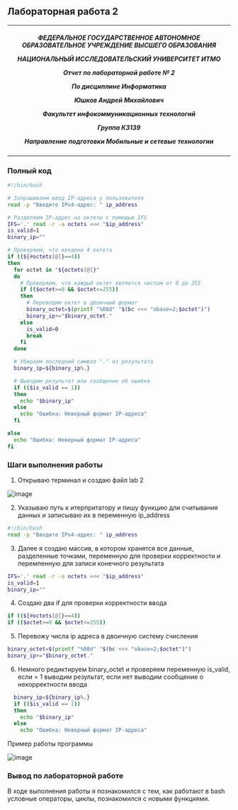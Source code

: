 ## Лабораторная работа 2
***

<h5 align="center">ФЕДЕРАЛЬНОЕ ГОСУДАРСТВЕННОЕ АВТОНОМНОЕ ОБРАЗОВАТЕЛЬНОЕ УЧРЕЖДЕНИЕ ВЫСШЕГО ОБРАЗОВАНИЯ

НАЦИОНАЛЬНЫЙ ИССЛЕДОВАТЕЛЬСКИЙ УНИВЕРСИТЕТ ИТМО



Отчет по лабораторной работе № 2

По дисциплине Информатика

Юшков Андрей Михайлович

Факультет инфокоммуникационных технологий

Группа К3139

Направление подготовки Мобильные и сетевые технологии</h5>

***
### Полный код 


```bash
#!/bin/bash

# Запрашиваем ввод IP-адреса у пользователя
read -p "Введите IPv4-адрес: " ip_address

# Разделяем IP-адрес на октеты с помощью IFS
IFS='.' read -r -a octets <<< "$ip_address"
is_valid=1
binary_ip=""

# Проверяем, что введено 4 октета
if ((${#octets[@]}==4)) 
then
  for octet in "${octets[@]}"
  do
    # Проверяем, что каждый октет является числом от 0 до 255
    if (($octet>=0 && $octet<=255))
    then
      # Переводим октет в двоичный формат
      binary_octet=$(printf "%08d" "$(bc <<< "obase=2;$octet")")
      binary_ip+="$binary_octet."
    else
      is_valid=0
      break
    fi
  done

  # Убираем последний символ "." из результата
  binary_ip=${binary_ip%.}

  # Выводим результат или сообщение об ошибке
  if (($is_valid == 1))
  then
    echo "$binary_ip"
  else
    echo "Ошибка: Неверный формат IP-адреса"
  fi

else
  echo "Ошибка: Неверный формат IP-адреса"
fi
```
### Шаги выполнения работы 


1) Открываю терминал и создаю файл lab 2

![image](https://github.com/user-attachments/assets/ac07bbcc-c4b2-4eb2-86af-ba9da66697f6)


2) Указываю путь к итерпритатору и пишу функцию дли считывания данных и записываю их в переменную ip_address


```bash
#!/bin/bash
read -p "Введите IPv4-адрес: " ip_address
```

3) Далее я создаю массив, в котором хранятся все данные, разделенные точками, переменную для проверки корректности и перемпенную для записи конечного результата

```bash
IFS='.' read -r -a octets <<< "$ip_address"
is_valid=1
binary_ip=""
```

4) Создаю два if для проверки корректности ввода

```bash
if ((${#octets[@]}==4)) 
if (($octet>=0 && $octet<=255))
```
5) Перевожу числа ip адреса в двоичную систему счисления


```bash
binary_octet=$(printf "%08d" "$(bc <<< "obase=2;$octet")")
binary_ip+="$binary_octet."
```

6) Немного редиктируем binary_octet и проверяем переменную is_valid, если = 1 выводим результат, если нет выводим сообщение о некорректности ввода
   
```bash
  binary_ip=${binary_ip%.}
  if (($is_valid == 1))
  then
    echo "$binary_ip"
  else
    echo "Ошибка: Неверный формат IP-адреса"
```
Пример работы программы

![image](https://github.com/user-attachments/assets/97774892-b5d4-40f3-b096-29687c0aef6d)

### Вывод по лабораторной работе

В ходе выполнения работы я познакомился с тeм, как работают в bash условные операторы, циклы, познакомился с новыми функциями.

